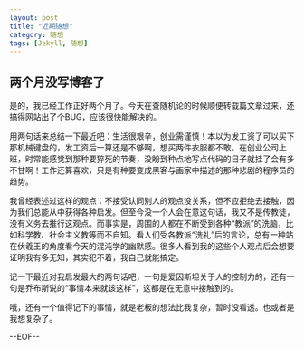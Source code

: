 ```yaml
---
layout: post
title: "近期随想"
category: 随想
tags: [Jekyll, 随想]
---
```

## 两个月没写博客了

是的，我已经工作正好两个月了。今天在查随机论的时候顺便转载篇文章过来，还搞得网站出了个BUG，应该很快能解决的。

用两句话来总结一下最近吧：生活很艰辛，创业需谨慎！本以为发工资了可以买下那机械键盘的，发工资后一算还是不够啊，想买两件衣服都不敢。在创业公司上班，时常能感觉到那种要猝死的节奏，没盼到种点地写点代码的日子就挂了会有多不甘啊！工作还算喜欢，只是有种要变成黑客与画家中描述的那种悲剧的程序员的趋势。

我曾经表述过这样的观点：不接受认同别人的观点没关系，但不应拒绝去接触，因为我们总能从中获得各种启发。但至今没一个人会在意这句话，我又不是传教徒，没有义务去推行这观点。而事实是，周围的人都在不断受到各种“教派”的洗脑，比如科学教、社会主义教等而不自知。看人们受各教派“洗礼”后的言论，总有一种站在伏羲王的角度看今天的混沌学的幽默感。很多人看到我的这些个人观点后会想要证明我有多无知，其实犯不着，我自己就能搞定。

记一下最近对我启发最大的两句话吧，一句是爱因斯坦关于人的控制力的，还有一句是乔布斯说的“事情本来就该这样”，这都是在无意中接触到的。

哦，还有一个值得记下的事情，就是老板的想法比我复杂，暂时没看透。也或者是我想复杂了。

--EOF--